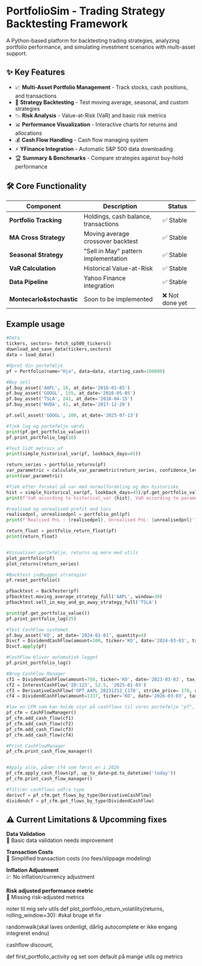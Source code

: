 # PortfolioSim - Trading Strategy Backtesting Framework
A Python-based platform for backtesting trading strategies, analyzing portfolio performance, and simulating investment scenarios with multi-asset support.

## ✨ Key Features

- 📈 **Multi-Asset Portfolio Management** - Track stocks, cash positions, and transactions  
- 🤖 **Strategy Backtesting** - Test moving average, seasonal, and custom strategies  
- 📉 **Risk Analysis** - Value-at-Risk (VaR) and basic risk metrics  
- 📊 **Performance Visualization** - Interactive charts for returns and allocations 
- 💰 **Cash Flow Handling** - Cash flow managing system 
- ⚡ **YFinance Integration** - Automatic S&P 500 data downloading  
- 🏆 **Summary & Benchmarks** - Compare strategies against buy-hold performance  

## 🛠 Core Functionality

| Component            | Description                              | Status       |
|----------------------|------------------------------------------|--------------|
| **Portfolio Tracking** | Holdings, cash balance, transactions   | ✅ Stable     |
| **MA Cross Strategy** | Moving average crossover backtest       | ✅ Stable     |
| **Seasonal Strategy** | "Sell in May" pattern implementation    | ✅ Stable     |
| **VaR Calculation**   | Historical Value-at-Risk                | ✅ Stable     |
| **Data Pipeline**     | Yahoo Finance integration               | ✅ Stable     |
| **Montecarlo&stochastic**     | Soon to be implemented   |  ❌ Not done yet   |


## Example usage
 ```python
#Data
tickers, sectors= fetch_sp500_tickers()
download_and_save_data(tickers,sectors)
data = load_data()

#Opret din portefølje
pf = Portfolio(name="Hja", data=data, starting_cash=100000)

#Buy sell
pf.buy_asset('AAPL', 10, at_date='2016-01-05')
pf.buy_asset('GOOGL', 155, at_date='2016-05-05')
pf.buy_asset('TSLA', 241, at_date='2018-04-15')
pf.buy_asset('NVDA', 41, at_date='2017-12-20')

pf.sell_asset('GOOGL', 100, at_date='2025-07-13') 

#Tjek log og portefølje værdi
print(pf.get_portfolio_value())
pf.print_portfolio_log(10)

#Test lidt metrics af
print(simple_historical_var(pf, lookback_days=45))

return_series = portfolio_returns(pf)
var_parametric = calculate_var_parametric(return_series, confidence_level=0.95)
print(var_parametric)

#Tjek efter forskel på var med normalfordeling og den historiske
hist = simple_historical_var(pf, lookback_days=45)/pf.get_portfolio_value()
print(f'VaR according to historical_var {hist}, VaR according to parametric approach {var_parametric}')

#realised og unrealised profit and loss
realisedpnl, unrealisedpnl = portfolio_pnl(pf)
print(f'Realised PnL : {realisedpnl}, Unrealised PnL: {unrealisedpnl}')

return_float = portfolio_return_float(pf)
print(return_float)


#Visualiser portefølje, returns og mere med utils
plot_portfolio(pf)
plot_returns(return_series)

#Backtest indbygget strategier
pf.reset_portfolio()

pfbacktest = BackTester(pf)
pfbacktest.moving_average_strategy_full('AAPL', window=30)
pfbacktest.sell_in_may_and_go_away_strategy_full('TSLA')

print(pf.get_portfolio_value())
pf.print_portfolio_log(25)

#Test CashFlow systemet
pf.buy_asset('KO', at_date='2024-01-01', quantity=4)
Divcf = DividendCashFlow(amount=100, ticker='KO', date='2024-03-03', tax_rate=0.27)
Divcf.apply(pf)

#CashFlow bliver automatisk logget
pf.print_portfolio_log()

#Brug CashFlow Manager
cf1 = DividendCashFlow(amount=750, ticker='KO', date='2023-03-03', tax_rate=0.27)
cf2 = InterestCashFlow('ID:123', 52.5, '2025-01-03')
cf3 = DerivativeCashFlow('OPT_AAPL_20231212_C170', strike_price= 170, amount=5734, date='2023-12-12')
cf4 = DividendCashFlow(amount=1337, ticker='KO', date='2026-03-03', tax_rate=0.27)

#lav en CFM som kan holde styr på cashflows til vores portefølje "pf", eller hvilken som helst anden.
pf_cfm = CashFlowManager()
pf_cfm.add_cash_flow(cf1)
pf_cfm.add_cash_flow(cf2)
pf_cfm.add_cash_flow(cf3)
pf_cfm.add_cash_flow(cf4)

#Print CashFlowManager
pf_cfm.print_cash_flow_manager()


#Apply alle, pånær cf4 som først er i 2026
pf_cfm.apply_cash_flows(pf, up_to_date=pd.to_datetime('today'))
pf_cfm.print_cash_flow_manager()

#filtrér cashflows udfra type
derivcf = pf_cfm.get_flows_by_type(DerivativeCashFlow)
dividendcf = pf_cfm.get_flows_by_type(DividendCashFlow)
``` 

## ⚠️ Current Limitations & Upcomming fixes
**Data Validation**         
🧩 Basic data validation needs improvement

**Transaction Costs**          
💸 Simplified transaction costs (no fees/slippage modeling)

**Inflation Adjustment**   
💹 No inflation/currency adjustment

**Risk adjusted performance metric**           
📐 Missing risk-adjusted metrics







noter til mig selv
utils
def plot_portfolio_return_volatility(returns, rolling_window=30):
    #skal bruge et fix

randomwalk(skal laves ordenligt, dårlig autocomplete er ikke engang integreret endnu)

cashflow discount, 

def first_portfolio_activity og set som default på mange utils og metrics

